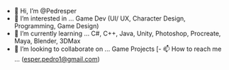 - 👋 Hi, I’m @Pedresper
- 👀 I’m interested in ... Game Dev (UI/ UX, Character Design, Programming, Game Design)
- 🌱 I’m currently learning ... C#, C++, Java, Unity, Photoshop, Procreate, Maya, Blender, 3DMax
- 💞️ I’m looking to collaborate on ... Game Projects
[- 📫 How to reach me ... (esper.pedro1@gmail.com)
<!---
Pedresper/Pedresper is a ✨ special ✨ repository because its `README.md` (this file) appears on your GitHub profile.
You can click the Preview link to take a look at your changes.
--->
